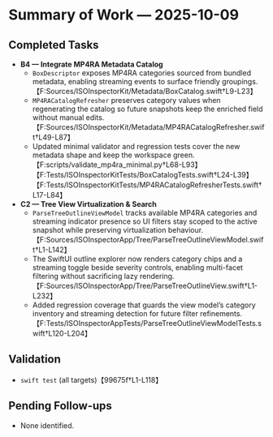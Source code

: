 # Summary of Work — 2025-10-09

## Completed Tasks

- **B4 — Integrate MP4RA Metadata Catalog**
  - `BoxDescriptor` exposes MP4RA categories sourced from bundled metadata, enabling streaming events to surface friendly groupings.【F:Sources/ISOInspectorKit/Metadata/BoxCatalog.swift†L9-L23】
  - `MP4RACatalogRefresher` preserves category values when regenerating the catalog so future snapshots keep the enriched field without manual edits.【F:Sources/ISOInspectorKit/Metadata/MP4RACatalogRefresher.swift†L49-L87】
  - Updated minimal validator and regression tests cover the new metadata shape and keep the workspace
    green.【F:scripts/validate_mp4ra_minimal.py†L68-L93】【F:Tests/ISOInspectorKitTests/BoxCatalogTests.swift†L24-L39】【F:Tests/ISOInspectorKitTests/MP4RACatalogRefresherTests.swift†L17-L84】
- **C2 — Tree View Virtualization & Search**
  - `ParseTreeOutlineViewModel` tracks available MP4RA categories and streaming indicator presence so UI filters stay scoped to the active snapshot while preserving virtualization behaviour.【F:Sources/ISOInspectorApp/Tree/ParseTreeOutlineViewModel.swift†L1-L142】
  - The SwiftUI outline explorer now renders category chips and a streaming toggle beside severity controls, enabling
    multi-facet filtering without sacrificing lazy
    rendering.【F:Sources/ISOInspectorApp/Tree/ParseTreeOutlineView.swift†L1-L232】
  - Added regression coverage that guards the view model’s category inventory and streaming detection for future filter
    refinements.【F:Tests/ISOInspectorAppTests/ParseTreeOutlineViewModelTests.swift†L120-L204】

## Validation

- `swift test` (all targets)【99675f†L1-L118】

## Pending Follow-ups

- None identified.
